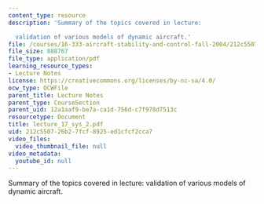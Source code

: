 ```yaml
---
content_type: resource
description: 'Summary of the topics covered in lecture:

  validation of various models of dynamic aircraft.'
file: /courses/16-333-aircraft-stability-and-control-fall-2004/212c550726b27fcf8925ed1cfcf2cca7_lecture_17_sys_2.pdf
file_size: 888767
file_type: application/pdf
learning_resource_types:
- Lecture Notes
license: https://creativecommons.org/licenses/by-nc-sa/4.0/
ocw_type: OCWFile
parent_title: Lecture Notes
parent_type: CourseSection
parent_uid: 12a1aaf9-be7a-ca1d-756d-c7f978d7513c
resourcetype: Document
title: lecture_17_sys_2.pdf
uid: 212c5507-26b2-7fcf-8925-ed1cfcf2cca7
video_files:
  video_thumbnail_file: null
video_metadata:
  youtube_id: null
---
```

Summary of the topics covered in lecture:
validation of various models of dynamic aircraft.